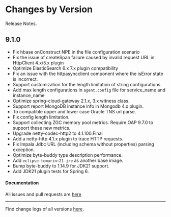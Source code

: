 Changes by Version
==================
Release Notes.

9.1.0
------------------

* Fix hbase onConstruct NPE in the file configuration scenario
* Fix the issue of createSpan failure caused by invalid request URL in HttpClient 4.x/5.x plugin
* Optimize ElasticSearch 6.x 7.x plugin compatibility
* Fix an issue with the httpasyncclient component where the isError state is incorrect.
* Support customization for the length limitation of string configurations
* Add max length configurations in `agent.config` file for service_name and instance_name
* Optimize spring-cloud-gateway 2.1.x, 3.x witness class.
* Support report MongoDB instance info in Mongodb 4.x plugin.
* To compatible upper and lower case Oracle TNS url parse.
* Fix config length limitation.
* Support collecting ZGC memory pool metrics. Require OAP 9.7.0 to support these new metrics.
* Upgrade netty-codec-http2 to 4.1.100.Final
* Add a netty-http 4.1.x plugin to trace HTTP requests.
* Fix Impala Jdbc URL (including schema without properties) parsing exception.
* Optimize byte-buddy type description performance.
* Add `eclipse-temurin:21-jre` as another base image.
* Bump byte-buddy to 1.14.9 for JDK21 support.
* Add JDK21 plugin tests for Spring 6.

#### Documentation

All issues and pull requests are [here](https://github.com/apache/skywalking/milestone/194?closed=1)

------------------
Find change logs of all versions [here](changes).
